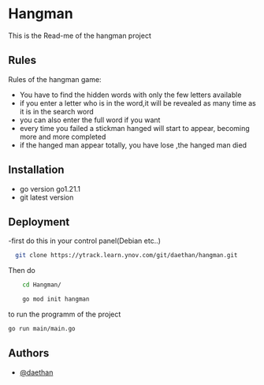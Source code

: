 
# Hangman
This is the Read-me of the hangman project


## Rules

Rules of the hangman game:

- You have to find the hidden words with only the few letters available
- if you enter a letter who is in the word,it will be revealed as many time as it is in the search word
- you can also enter the full word if you want
- every time you failed a stickman hanged will start to appear, becoming more and more completed
- if the hanged man appear totally, you have lose ,the hanged man died


## Installation

- go version go1.21.1
- git latest version

## Deployment

-first do this in your control panel(Debian etc..)

```bash
  git clone https://ytrack.learn.ynov.com/git/daethan/hangman.git
```
Then do 
```bash
    cd Hangman/
```

```bash
    go mod init hangman
```
to run the programm of the project

```bash
go run main/main.go
```




## Authors

- [@daethan](https://ytrack.learn.ynov.com/git/daethan)

